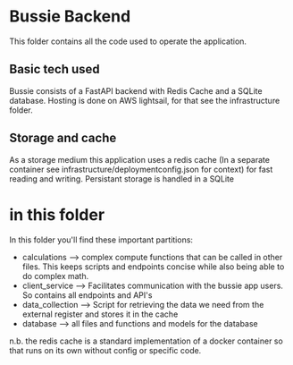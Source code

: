 # Bussie Backend
This folder contains all the code used to operate the application. 

## Basic tech used
Bussie consists of a FastAPI backend with Redis Cache and a SQLite database. 
Hosting is done on AWS lightsail, for that see the infrastructure folder. 

## Storage and cache
As a storage medium this application uses a redis cache (In a separate container see infrastructure/deploymentconfig.json for context) for fast reading and writing. Persistant storage is handled in a SQLite

# in this folder
In this folder you'll find these important partitions: 
- calculations --> complex compute functions that can be called in other files. This keeps scripts and endpoints concise while also being able to do complex math. 
- client_service --> Facilitates communication with the bussie app users. So contains all endpoints and API's
- data_collection --> Script for retrieving the data we need from the external register and stores it in the cache
- database --> all files and functions and models for the database

n.b. the redis cache is a standard implementation of a docker container so that runs on its own without config or specific code. 